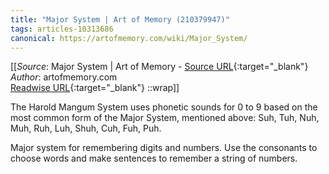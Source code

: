 ```yaml
---
title: "Major System | Art of Memory (210379947)"
tags: articles-10313686
canonical: https://artofmemory.com/wiki/Major_System/
---
```


[[_Source_: Major System | Art of Memory - [Source URL](https://artofmemory.com/wiki/Major_System/){:target="_blank"}<br>
_Author_: artofmemory.com<br>
[Readwise URL](https://readwise.io/open/210379947){:target="_blank"}
::wrap]]

The Harold Mangum System uses phonetic sounds for 0 to 9 based on the most common form of the Major System, mentioned above: Suh, Tuh, Nuh, Muh, Ruh, Luh, Shuh, Cuh, Fuh, Puh.

Major system for remembering digits and numbers. Use the consonants to choose words and make sentences to remember a string of numbers.
